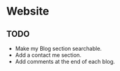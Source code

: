 # Website

## TODO

* Make my Blog section searchable.
* Add a contact me section.
* Add comments at the end of each blog.
